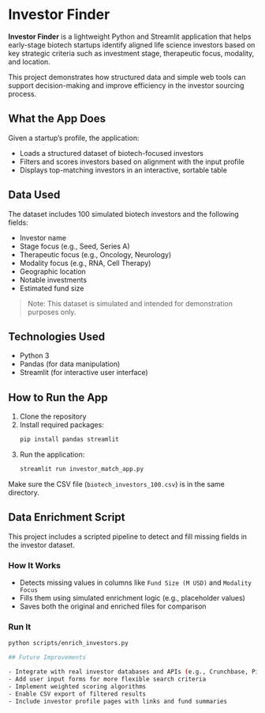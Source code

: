 
# Investor Finder

**Investor Finder** is a lightweight Python and Streamlit application that helps early-stage biotech startups identify aligned life science investors based on key strategic criteria such as investment stage, therapeutic focus, modality, and location.

This project demonstrates how structured data and simple web tools can support decision-making and improve efficiency in the investor sourcing process.

## What the App Does

Given a startup’s profile, the application:
- Loads a structured dataset of biotech-focused investors
- Filters and scores investors based on alignment with the input profile
- Displays top-matching investors in an interactive, sortable table

## Data Used

The dataset includes 100 simulated biotech investors and the following fields:
- Investor name  
- Stage focus (e.g., Seed, Series A)  
- Therapeutic focus (e.g., Oncology, Neurology)  
- Modality focus (e.g., RNA, Cell Therapy)  
- Geographic location  
- Notable investments  
- Estimated fund size

> Note: This dataset is simulated and intended for demonstration purposes only.

## Technologies Used

- Python 3  
- Pandas (for data manipulation)  
- Streamlit (for interactive user interface)

## How to Run the App

1. Clone the repository  
2. Install required packages:
   ```bash
   pip install pandas streamlit
   ```
3. Run the application:
   ```bash
   streamlit run investor_match_app.py
   ```

Make sure the CSV file (`biotech_investors_100.csv`) is in the same directory.
## Data Enrichment Script

This project includes a scripted pipeline to detect and fill missing fields in the investor dataset.

### How It Works

- Detects missing values in columns like `Fund Size (M USD)` and `Modality Focus`
- Fills them using simulated enrichment logic (e.g., placeholder values)
- Saves both the original and enriched files for comparison

### Run It

```bash
python scripts/enrich_investors.py

## Future Improvements

- Integrate with real investor databases and APIs (e.g., Crunchbase, PitchBook)  
- Add user input forms for more flexible search criteria  
- Implement weighted scoring algorithms  
- Enable CSV export of filtered results  
- Include investor profile pages with links and fund summaries

